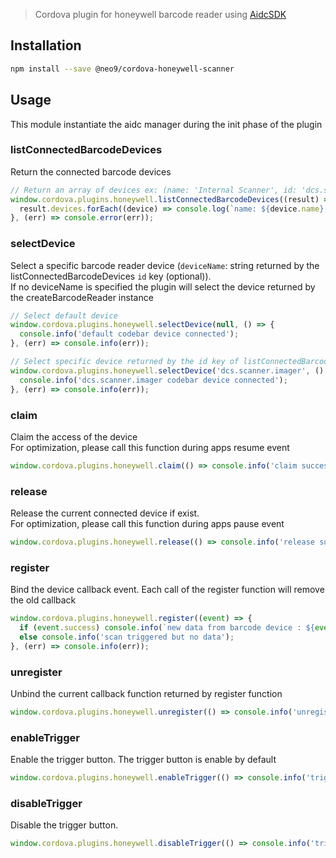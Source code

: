 > Cordova plugin for honeywell barcode reader using [AidcSDK](http://download.salamandre.tm.fr/api/com/honeywell/aidc/package-summary.html)

## Installation

```bash
npm install --save @neo9/cordova-honeywell-scanner
```

## Usage

This module instantiate the aidc manager during the init phase of the plugin

### listConnectedBarcodeDevices

Return the connected barcode devices

```js
// Return an array of devices ex: (name: 'Internal Scanner', id: 'dcs.scanner.imager')
window.cordova.plugins.honeywell.listConnectedBarcodeDevices((result) => {
  result.devices.forEach((device) => console.log(`name: ${device.name}, id: ${device.id}`));
}, (err) => console.error(err));
```

### selectDevice

Select a specific barcode reader device (`deviceName`: string returned by the listConnectedBarcodeDevices `id` key (optional)).</br>
If no deviceName is specified the plugin will select the device returned by the createBarcodeReader instance

```js
// Select default device
window.cordova.plugins.honeywell.selectDevice(null, () => {
  console.info('default codebar device connected');
}, (err) => console.info(err));

// Select specific device returned by the id key of listConnectedBarcodeDevices function
window.cordova.plugins.honeywell.selectDevice('dcs.scanner.imager', () => {
  console.info('dcs.scanner.imager codebar device connected');
}, (err) => console.info(err));
```

### claim

Claim the access of the device</br>
For optimization, please call this function during apps resume event

```js
window.cordova.plugins.honeywell.claim(() => console.info('claim success'), (err) => console.info(err));
```

### release

Release the current connected device if exist.</br>
For optimization, please call this function during apps pause event


```js
window.cordova.plugins.honeywell.release(() => console.info('release success'), (err) => console.info(err));
```

### register

Bind the device callback event. Each call of the register function will remove the old callback

```js
window.cordova.plugins.honeywell.register((event) => {
  if (event.success) console.info(`new data from barcode device : ${event.data}`);
  else console.info('scan triggered but no data');
}, (err) => console.info(err));
```

### unregister

Unbind the current callback function returned by register function

```js
window.cordova.plugins.honeywell.unregister(() => console.info('unregister done'));
```

### enableTrigger

Enable the trigger button. The trigger button is enable by default

```js
window.cordova.plugins.honeywell.enableTrigger(() => console.info('trigger enabled'));
```

### disableTrigger

Disable the trigger button.

```js
window.cordova.plugins.honeywell.disableTrigger(() => console.info('trigger disabled'));
```
